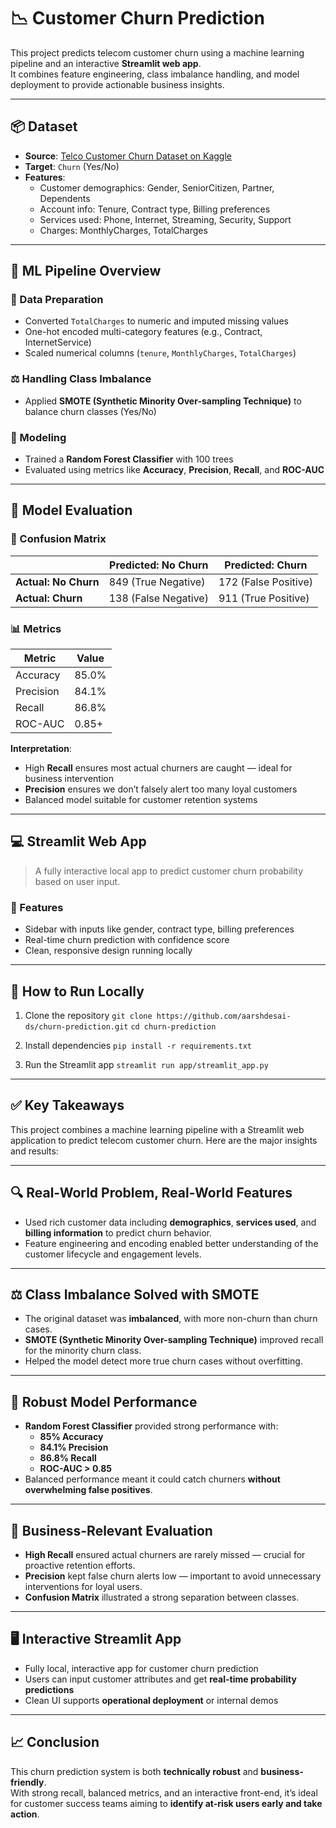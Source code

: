 # 📉 Customer Churn Prediction

This project predicts telecom customer churn using a machine learning pipeline and an interactive **Streamlit web app**.  
It combines feature engineering, class imbalance handling, and model deployment to provide actionable business insights.

---

## 📦 Dataset

- **Source**: [Telco Customer Churn Dataset on Kaggle](https://www.kaggle.com/datasets/blastchar/telco-customer-churn)
- **Target**: `Churn` (Yes/No)  
- **Features**:
  - Customer demographics: Gender, SeniorCitizen, Partner, Dependents
  - Account info: Tenure, Contract type, Billing preferences
  - Services used: Phone, Internet, Streaming, Security, Support
  - Charges: MonthlyCharges, TotalCharges

---

## 🧠 ML Pipeline Overview

### 🧹 Data Preparation
- Converted `TotalCharges` to numeric and imputed missing values
- One-hot encoded multi-category features (e.g., Contract, InternetService)
- Scaled numerical columns (`tenure`, `MonthlyCharges`, `TotalCharges`)

### ⚖️ Handling Class Imbalance
- Applied **SMOTE (Synthetic Minority Over-sampling Technique)** to balance churn classes (Yes/No)

### 🌲 Modeling
- Trained a **Random Forest Classifier** with 100 trees
- Evaluated using metrics like **Accuracy**, **Precision**, **Recall**, and **ROC-AUC**

---

## 🎯 Model Evaluation

### 🧪 Confusion Matrix

|                      | Predicted: No Churn  | Predicted: Churn     |
| -------------------- | -------------------- | -------------------- |
| **Actual: No Churn** | 849 (True Negative)  | 172 (False Positive) |
| **Actual: Churn**    | 138 (False Negative) | 911 (True Positive)  |

### 📊 Metrics

| Metric        | Value     |
|---------------|-----------|
| Accuracy      | 85.0%     |
| Precision     | 84.1%     |
| Recall        | 86.8%     |
| ROC-AUC       | 0.85+     |

**Interpretation**:
- High **Recall** ensures most actual churners are caught — ideal for business intervention
- **Precision** ensures we don’t falsely alert too many loyal customers
- Balanced model suitable for customer retention systems

---

## 💻 Streamlit Web App

> A fully interactive local app to predict customer churn probability based on user input.

### 🧾 Features
- Sidebar with inputs like gender, contract type, billing preferences
- Real-time churn prediction with confidence score
- Clean, responsive design running locally

---

## 🚀 How to Run Locally

1. Clone the repository
`git clone https://github.com/aarshdesai-ds/churn-prediction.git`
`cd churn-prediction`

2. Install dependencies
`pip install -r requirements.txt`

3. Run the Streamlit app
`streamlit run app/streamlit_app.py`

---

## ✅ Key Takeaways

This project combines a machine learning pipeline with a Streamlit web application to predict telecom customer churn. Here are the major insights and results:

---

## 🔍 Real-World Problem, Real-World Features

- Used rich customer data including **demographics**, **services used**, and **billing information** to predict churn behavior.
- Feature engineering and encoding enabled better understanding of the customer lifecycle and engagement levels.

---

## ⚖️ Class Imbalance Solved with SMOTE

- The original dataset was **imbalanced**, with more non-churn than churn cases.
- **SMOTE (Synthetic Minority Over-sampling Technique)** improved recall for the minority churn class.
- Helped the model detect more true churn cases without overfitting.

---

## 🌲 Robust Model Performance

- **Random Forest Classifier** provided strong performance with:
  - **85% Accuracy**
  - **84.1% Precision**
  - **86.8% Recall**
  - **ROC-AUC > 0.85**
- Balanced performance meant it could catch churners **without overwhelming false positives**.

---

## 🧪 Business-Relevant Evaluation

- **High Recall** ensured actual churners are rarely missed — crucial for proactive retention efforts.
- **Precision** kept false churn alerts low — important to avoid unnecessary interventions for loyal users.
- **Confusion Matrix** illustrated a strong separation between classes.

---

## 🖥️ Interactive Streamlit App

- Fully local, interactive app for customer churn prediction  
- Users can input customer attributes and get **real-time probability predictions**  
- Clean UI supports **operational deployment** or internal demos  

---

## 📈 Conclusion

This churn prediction system is both **technically robust** and **business-friendly**.  
With strong recall, balanced metrics, and an interactive front-end, it’s ideal for customer success teams aiming to **identify at-risk users early and take action**.
